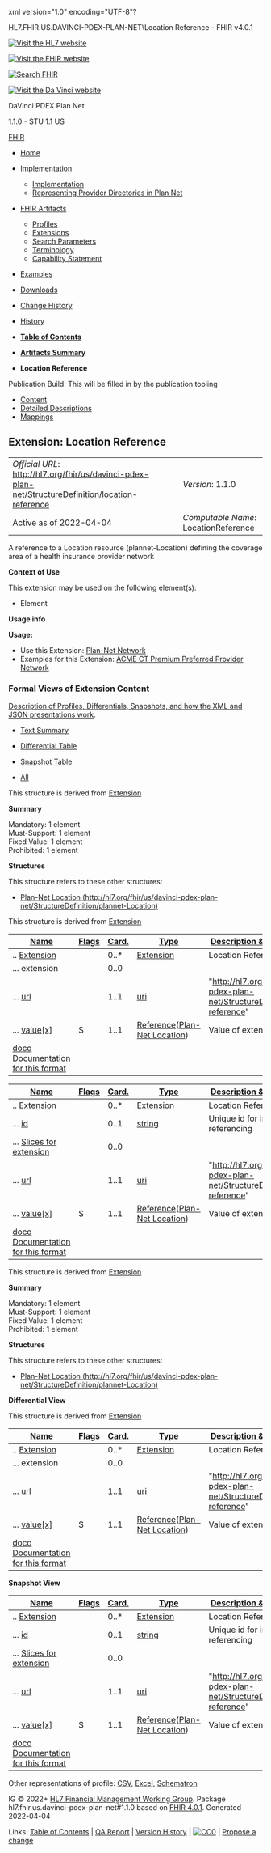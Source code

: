 xml version="1.0" encoding="UTF-8"?

HL7.FHIR.US.DAVINCI-PDEX-PLAN-NET\Location Reference - FHIR v4.0.1

[![Visit the HL7 website](assets/images/hl7-logo-header.png)](http://hl7.org)

[![Visit the FHIR website](assets/images/fhir-logo-www.png)](http://hl7.org/fhir)

[![Search FHIR](assets/images/search.png)](searchform.html)

[![Visit the Da Vinci website](assets/images/da-vinci_logo.jpg)](http://hl7.org/about/davinci)

DaVinci PDEX Plan Net

1.1.0 - STU 1.1
US

[FHIR](http://hl7.org/fhir/R4/index.html)

* [Home](index.html)
* [Implementation](#)
  + [Implementation](implementation.html)
  + [Representing Provider Directories in Plan Net](implementation.html#Representing)
* [FHIR Artifacts](#)
  + [Profiles](artifacts.html#3)
  + [Extensions](artifacts.html#4)
  + [Search Parameters](artifacts.html#2)
  + [Terminology](artifacts.html#5)
  + [Capability Statement](artifacts.html#1)
* [Examples](artifacts.html#7)
* [Downloads](downloads.html)
* [Change History](ChangeHistory.html)
* [History](http://www.hl7.org/fhir/us/davinci-pdex-plan-net/history.cfml)

* [**Table of Contents**](toc.html)
* [**Artifacts Summary**](artifacts.html)
* **Location Reference**

Publication Build: This will be filled in by the publication tooling

* [Content](#)
* [Detailed Descriptions](StructureDefinition-location-reference-definitions.html)
* [Mappings](StructureDefinition-location-reference-mappings.html)

## Extension: Location Reference

|  |  |  |  |  |
| --- | --- | --- | --- | --- |
| *Official URL*: http://hl7.org/fhir/us/davinci-pdex-plan-net/StructureDefinition/location-reference | | | | *Version*: 1.1.0 |
| Active as of 2022-04-04 | | | | *Computable Name*: LocationReference |

A reference to a Location resource (plannet-Location) defining the coverage area of a health insurance provider network

**Context of Use**

This extension may be used on the following element(s):

* Element

**Usage info**

**Usage:**

* Use this Extension: [Plan-Net Network](StructureDefinition-plannet-Network.html)
* Examples for this Extension: [ACME CT Premium Preferred Provider Network](Organization-AcmeofCTPremNet.html)

### Formal Views of Extension Content

[Description of Profiles, Differentials, Snapshots, and how the XML and JSON presentations work](http://hl7.org/fhir/R4/profiling.html#representation).

* [Text Summary](#tabs-summ)
* [Differential Table](#tabs-diff)
* [Snapshot Table](#tabs-snap)

* [All](#tabs-all)

This structure is derived from [Extension](http://hl7.org/fhir/R4/extensibility.html#Extension)

**Summary**

Mandatory: 1 element  
 Must-Support: 1 element  
 Fixed Value: 1 element  
 Prohibited: 1 element

**Structures**

This structure refers to these other structures:

* [Plan-Net Location (http://hl7.org/fhir/us/davinci-pdex-plan-net/StructureDefinition/plannet-Location)](StructureDefinition-plannet-Location.html)

This structure is derived from [Extension](http://hl7.org/fhir/R4/extensibility.html#Extension)

| [Name](http://hl7.org/fhir/R4/formats.html#table "The logical name of the element") | [Flags](http://hl7.org/fhir/R4/formats.html#table "Information about the use of the element") | [Card.](http://hl7.org/fhir/R4/formats.html#table "Minimum and Maximum # of times the the element can appear in the instance") | [Type](http://hl7.org/fhir/R4/formats.html#table "Reference to the type of the element") | [Description & Constraints](http://hl7.org/fhir/R4/formats.html#table "Additional information about the element")[doco](http://hl7.org/fhir/R4/formats.html#table "Legend for this format") |
| --- | --- | --- | --- | --- |
| .. [Extension](StructureDefinition-location-reference-definitions.html#Extension "A reference to a Location resource (plannet-Location) defining the coverage area of a health insurance provider network") |  | 0..\* | [Extension](http://hl7.org/fhir/R4/extensibility.html#Extension) | Location Reference |
| ... extension |  | 0..0 |  |  |
| ... [url](StructureDefinition-location-reference-definitions.html#Extension.url) |  | 1..1 | [uri](http://hl7.org/fhir/R4/datatypes.html#uri) | "http://hl7.org/fhir/us/davinci-pdex-plan-net/StructureDefinition/location-reference" |
| ... [value[x]](StructureDefinition-location-reference-definitions.html#Extension.value[x]) | S | 1..1 | [Reference](http://hl7.org/fhir/R4/references.html)([Plan-Net Location](StructureDefinition-plannet-Location.html)) | Value of extension |
| [doco Documentation for this format](http://hl7.org/fhir/R4/formats.html#table "Legend for this format") | | | | |

| [Name](http://hl7.org/fhir/R4/formats.html#table "The logical name of the element") | [Flags](http://hl7.org/fhir/R4/formats.html#table "Information about the use of the element") | [Card.](http://hl7.org/fhir/R4/formats.html#table "Minimum and Maximum # of times the the element can appear in the instance") | [Type](http://hl7.org/fhir/R4/formats.html#table "Reference to the type of the element") | [Description & Constraints](http://hl7.org/fhir/R4/formats.html#table "Additional information about the element")[doco](http://hl7.org/fhir/R4/formats.html#table "Legend for this format") |
| --- | --- | --- | --- | --- |
| .. [Extension](StructureDefinition-location-reference-definitions.html#Extension "A reference to a Location resource (plannet-Location) defining the coverage area of a health insurance provider network") |  | 0..\* | [Extension](http://hl7.org/fhir/R4/extensibility.html#Extension) | Location Reference |
| ... [id](StructureDefinition-location-reference-definitions.html#Extension.id "Unique id for the element within a resource (for internal references). This may be any string value that does not contain spaces.") |  | 0..1 | [string](http://hl7.org/fhir/R4/datatypes.html#string) | Unique id for inter-element referencing |
| ... [Slices for extension](StructureDefinition-location-reference-definitions.html#Extension.extension "An Extension") |  | 0..0 |  |  |
| ... [url](StructureDefinition-location-reference-definitions.html#Extension.url "Source of the definition for the extension code - a logical name or a URL.") |  | 1..1 | [uri](http://hl7.org/fhir/R4/datatypes.html#uri) | "http://hl7.org/fhir/us/davinci-pdex-plan-net/StructureDefinition/location-reference" |
| ... [value[x]](StructureDefinition-location-reference-definitions.html#Extension.value[x] "Value of extension - must be one of a constrained set of the data types (see [Extensibility](http://hl7.org/fhir/R4/extensibility.html) for a list).") | S | 1..1 | [Reference](http://hl7.org/fhir/R4/references.html)([Plan-Net Location](StructureDefinition-plannet-Location.html)) | Value of extension |
| [doco Documentation for this format](http://hl7.org/fhir/R4/formats.html#table "Legend for this format") | | | | |

This structure is derived from [Extension](http://hl7.org/fhir/R4/extensibility.html#Extension)

**Summary**

Mandatory: 1 element  
 Must-Support: 1 element  
 Fixed Value: 1 element  
 Prohibited: 1 element

**Structures**

This structure refers to these other structures:

* [Plan-Net Location (http://hl7.org/fhir/us/davinci-pdex-plan-net/StructureDefinition/plannet-Location)](StructureDefinition-plannet-Location.html)

**Differential View**

This structure is derived from [Extension](http://hl7.org/fhir/R4/extensibility.html#Extension)

| [Name](http://hl7.org/fhir/R4/formats.html#table "The logical name of the element") | [Flags](http://hl7.org/fhir/R4/formats.html#table "Information about the use of the element") | [Card.](http://hl7.org/fhir/R4/formats.html#table "Minimum and Maximum # of times the the element can appear in the instance") | [Type](http://hl7.org/fhir/R4/formats.html#table "Reference to the type of the element") | [Description & Constraints](http://hl7.org/fhir/R4/formats.html#table "Additional information about the element")[doco](http://hl7.org/fhir/R4/formats.html#table "Legend for this format") |
| --- | --- | --- | --- | --- |
| .. [Extension](StructureDefinition-location-reference-definitions.html#Extension "A reference to a Location resource (plannet-Location) defining the coverage area of a health insurance provider network") |  | 0..\* | [Extension](http://hl7.org/fhir/R4/extensibility.html#Extension) | Location Reference |
| ... extension |  | 0..0 |  |  |
| ... [url](StructureDefinition-location-reference-definitions.html#Extension.url) |  | 1..1 | [uri](http://hl7.org/fhir/R4/datatypes.html#uri) | "http://hl7.org/fhir/us/davinci-pdex-plan-net/StructureDefinition/location-reference" |
| ... [value[x]](StructureDefinition-location-reference-definitions.html#Extension.value[x]) | S | 1..1 | [Reference](http://hl7.org/fhir/R4/references.html)([Plan-Net Location](StructureDefinition-plannet-Location.html)) | Value of extension |
| [doco Documentation for this format](http://hl7.org/fhir/R4/formats.html#table "Legend for this format") | | | | |

**Snapshot View**

| [Name](http://hl7.org/fhir/R4/formats.html#table "The logical name of the element") | [Flags](http://hl7.org/fhir/R4/formats.html#table "Information about the use of the element") | [Card.](http://hl7.org/fhir/R4/formats.html#table "Minimum and Maximum # of times the the element can appear in the instance") | [Type](http://hl7.org/fhir/R4/formats.html#table "Reference to the type of the element") | [Description & Constraints](http://hl7.org/fhir/R4/formats.html#table "Additional information about the element")[doco](http://hl7.org/fhir/R4/formats.html#table "Legend for this format") |
| --- | --- | --- | --- | --- |
| .. [Extension](StructureDefinition-location-reference-definitions.html#Extension "A reference to a Location resource (plannet-Location) defining the coverage area of a health insurance provider network") |  | 0..\* | [Extension](http://hl7.org/fhir/R4/extensibility.html#Extension) | Location Reference |
| ... [id](StructureDefinition-location-reference-definitions.html#Extension.id "Unique id for the element within a resource (for internal references). This may be any string value that does not contain spaces.") |  | 0..1 | [string](http://hl7.org/fhir/R4/datatypes.html#string) | Unique id for inter-element referencing |
| ... [Slices for extension](StructureDefinition-location-reference-definitions.html#Extension.extension "An Extension") |  | 0..0 |  |  |
| ... [url](StructureDefinition-location-reference-definitions.html#Extension.url "Source of the definition for the extension code - a logical name or a URL.") |  | 1..1 | [uri](http://hl7.org/fhir/R4/datatypes.html#uri) | "http://hl7.org/fhir/us/davinci-pdex-plan-net/StructureDefinition/location-reference" |
| ... [value[x]](StructureDefinition-location-reference-definitions.html#Extension.value[x] "Value of extension - must be one of a constrained set of the data types (see [Extensibility](http://hl7.org/fhir/R4/extensibility.html) for a list).") | S | 1..1 | [Reference](http://hl7.org/fhir/R4/references.html)([Plan-Net Location](StructureDefinition-plannet-Location.html)) | Value of extension |
| [doco Documentation for this format](http://hl7.org/fhir/R4/formats.html#table "Legend for this format") | | | | |

Other representations of profile: [CSV](StructureDefinition-location-reference.csv), [Excel](StructureDefinition-location-reference.xlsx), [Schematron](StructureDefinition-location-reference.sch)

IG © 2022+ [HL7 Financial Management Working Group](http://www.hl7.org/Special/committees/fm). Package hl7.fhir.us.davinci-pdex-plan-net#1.1.0 based on [FHIR 4.0.1](http://hl7.org/fhir/R4/). Generated 2022-04-04

Links: [Table of Contents](toc.html) |
[QA Report](qa.html)
| [Version History](http://hl7.org/fhir/us/davinci-pdex-plan-net/history.html) |
[![CC0](cc0.png)](http://hl7.org/fhir/R4/license.html) |
[Propose a change](http://hl7.org/fhir-issues)